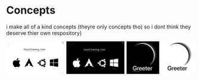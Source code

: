 # Concepts
i make all of a kind concepts (theyre only concepts tho) so i dont think they deserve thier own respository)

![alt text](https://github.com/L30ZMine/Concepts/blob/main/Greeter%20(Bootloader)/Greeter_Bootloader.png?raw=true)
